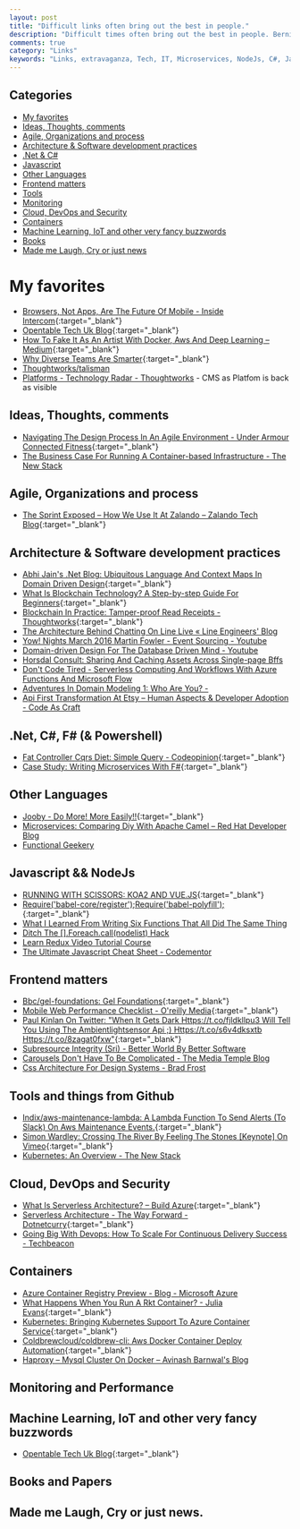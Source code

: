 ```yaml
---
layout: post
title: "Difficult links often bring out the best in people."
description: "Difficult times often bring out the best in people. Bernie Sanders"
comments: true
category: "Links"
keywords: "Links, extravaganza, Tech, IT, Microservices, NodeJs, C#, Javascript, Solution architecture"
---
```


## Categories ##
* [My favorites](#favorites)
* [Ideas, Thoughts, comments](#ideas)
* [Agile, Organizations and process](#agile)
* [Architecture & Software development practices](#development)
* [.Net & C#](#net)
* [Javascript](#javascript)
* [Other Languages](#polygloting)
* [Frontend matters](#web)
* [Tools](#tools)
* [Monitoring](#monitoring)
* [Cloud, DevOps and Security](#devops)
* [Containers](#containers)
* [Machine Learning, IoT and other very fancy buzzwords](#iot)
* [Books](#books)
* [Made me Laugh, Cry or just news](#news)

# My favorites<a name="favorites"></a> #
* [Browsers, Not Apps, Are The Future Of Mobile - Inside Intercom](https://blog.intercom.com/browsers-not-apps-are-the-future-of-mobile/){:target="_blank"}
* [Opentable Tech Uk Blog](http://tech.opentable.co.uk//blog/2016/04/27/opencomponents-microservices-in-the-front-end-world/){:target="_blank"} 
* [How To Fake It As An Artist With Docker, Aws And Deep Learning – Medium](https://medium.com/@lherrera/how-to-fake-it-as-an-artist-with-docker-aws-and-deep-learning-6d42f4acd890#.cel2ou4ko){:target="_blank"}
* [Why Diverse Teams Are Smarter](https://hbr.org/2016/11/why-diverse-teams-are-smarter){:target="_blank"}
* [Thoughtworks/talisman](https://github.com/thoughtworks/talisman)
* [Platforms  -  Technology Radar  -  Thoughtworks](https://www.thoughtworks.com/radar/) - CMS as Platfom is back as visible

## Ideas, Thoughts, comments <a name="ideas"></a> ##
* [Navigating The Design Process In An Agile Environment  -  Under Armour Connected Fitness](http://uacfengblog.wpengine.com/navigating-the-design-process-in-an-agile-environment/){:target="_blank"}
* [The Business Case For Running A Container-based Infrastructure - The New Stack](http://thenewstack.io/containers-enable-companies-just-less/)

## Agile, Organizations and process<a name="agile"></a> ##
* [The Sprint Exposed – How We Use It At Zalando – Zalando Tech Blog](https://tech.zalando.com/blog/the-sprint-exposed--how-we-use-it-at-zalando/){:target="_blank"}

## Architecture & Software development practices <a name="development"></a> ##
* [Abhi Jain's .Net Blog: Ubiquitous Language And Context Maps In Domain Driven Design](http://www.abhijainsblog.com/2016/11/ubiquitous-language-and-context-maps-in-ddd.html){:target="_blank"}
* [What Is Blockchain Technology? A Step-by-step Guide For Beginners](http://blockgeeks.com/guides/what-is-blockchain-technology-a-step-by-step-guide-than-anyone-can-understand/){:target="_blank"}
* [Blockchain In Practice: Tamper-proof Read Receipts  -  Thoughtworks](https://www.thoughtworks.com/insights/blog/blockchain-practice-tamper-proof-read-receipts){:target="_blank"}
* [The Architecture Behind Chatting On Line Live « Line Engineers' Blog](http://developers.linecorp.com/blog/?p=4015)
* [Yow! Nights March 2016 Martin Fowler - Event Sourcing - Youtube](https://www.youtube.com/watch?v=aweV9FLTZkU&feature=youtu.be&__s=amwwwz5judsp1dsfgko7)
* [Domain-driven Design For The Database Driven Mind - Youtube](https://www.youtube.com/watch?v=CjNBnkMHjh4&feature=youtu.be&__s=amwwwz5judsp1dsfgko7)
* [Horsdal Consult: Sharing And Caching Assets Across Single-page Bffs](http://www.horsdal-consult.dk/2016/11/sharing-and-caching-assets-across.html)
* [Don't Code Tired  -  Serverless Computing And Workflows With Azure Functions And Microsoft Flow](http://dontcodetired.com/blog/post/Serverless-Computing-and-Workflows-with-Azure-Functions-and-Microsoft-Flow)
* [Adventures In Domain Modeling 1: Who Are You?  - ](http://blog.incipire.com/aim-part-1/)
* [Api First Transformation At Etsy – Human Aspects & Developer Adoption - Code As Craft](https://codeascraft.com/2016/11/08/api-first-transformation-human-aspects-developer-adoption/)

## **.Net, C#, F# (& Powershell)**  <a name="net"></a> ##
* [Fat Controller Cqrs Diet: Simple Query - Codeopinion](http://codeopinion.com/fat-controller-cqrs-diet-simple-query/){:target="_blank"}
* [Case Study: Writing Microservices With F#](http://www.codemag.com/article/1611071){:target="_blank"}
## Other Languages  <a name="polygloting"></a> ##
* [Jooby - Do More! More Easily!!](http://jooby.org/){:target="_blank"}
* [Microservices: Comparing Diy With Apache Camel – Red Hat Developer Blog](http://developers.redhat.com/blog/2016/11/07/microservices-comparing-diy-with-apache-camel/)
* [Functional Geekery](https://www.functionalgeekery.com/)

## Javascript && NodeJs <a name="javascript"></a><a name="nodejs"></a> ##
* [RUNNING WITH SCISSORS: KOA2 AND VUE.JS](http://tech.gilt.com/node/2016/11/04/running-with-koa-vuejs){:target="_blank"}
* [Require('babel-core/register');Require('babel-polyfill');](http://tech.gilt.com/node/2016/11/04/running-with-koa-vuejs){:target="_blank"}
* [What I Learned From Writing Six Functions That All Did The Same Thing](https://medium.freecodecamp.com/what-i-learned-from-writing-six-functions-that-all-did-the-same-thing-b38fd48f0d55#.m0crqlhbf)
* [Ditch The [].Foreach.call(nodelist) Hack](https://toddmotto.com/ditch-the-array-foreach-call-nodelist-hack/)
* [Learn Redux Video Tutorial Course](https://learnredux.com/)
* [The Ultimate Javascript Cheat Sheet  -  Codementor](https://www.codementor.io/javascript/tutorial/javascript-cheatsheet)

## Frontend matters <a name="web"></a> ##
* [Bbc/gel-foundations: Gel Foundations](https://github.com/bbc/gel-foundations){:target="_blank"}
* [Mobile Web Performance Checklist - O'reilly Media](https://www.oreilly.com/ideas/mobile-web-performance-checklist?cmp=tw-webops-books-videos-article-lgen_firtman_mobile_perf_jj){:target="_blank"}
* [Paul Kinlan On Twitter: "When It Gets Dark Https://t.co/fjldkllpu3 Will Tell You Using The Ambientlightsensor Api ;) Https://t.co/s6v4dksxtb Https://t.co/8zagat0fxw"](https://twitter.com/paul_kinlan/status/795673841259323392?refsrc=email&s=11){:target="_blank"}
* [Subresource Integrity (Sri)  -  Better World By Better Software](https://glebbahmutov.com/blog/subresource-integrity/)
* [Carousels Don't Have To Be Complicated - The Media Temple Blog](http://mediatemple.net/blog/tips/carousels-dont-have-to-be-complicated/)
* [Css Architecture For Design Systems  -  Brad Frost](http://bradfrost.com/blog/post/css-architecture-for-design-systems/)

## Tools and things from Github <a name="tools"></a> ##
* [Indix/aws-maintenance-lambda: A Lambda Function To Send Alerts (To Slack) On Aws Maintenance Events.](https://github.com/indix/aws-maintenance-lambda){:target="_blank"}
* [Simon Wardley: Crossing The River By Feeling The Stones [Keynote] On Vimeo](https://vimeo.com/189984496){:target="_blank"}
* [Kubernetes: An Overview - The New Stack](http://thenewstack.io/kubernetes-an-overview/)

## Cloud, DevOps and Security<a name="devops"></a> ##
* [What Is Serverless Architecture? – Build Azure](https://buildazure.com/2016/11/03/what-is-serverless-architecture/){:target="_blank"}
* [Serverless Architecture - The Way Forward  -  Dotnetcurry](http://www.dotnetcurry.com/windows-azure/1316/serverless-architecture){:target="_blank"}
* [Going Big With Devops: How To Scale For Continuous Delivery Success  -  Techbeacon](http://techbeacon.com/going-big-devops-how-scale-continuous-delivery-success)

## Containers <a name="containers"></a> ##
* [Azure Container Registry Preview  -  Blog  -  Microsoft Azure](https://azure.microsoft.com/en-us/blog/azure-container-registry-preview/)
* [What Happens When You Run A Rkt Container? - Julia Evans](https://jvns.ca/blog/2016/11/03/what-happens-when-you-run-a-rkt-container/){:target="_blank"}
* [Kubernetes: Bringing Kubernetes Support To Azure Container Service](http://blog.kubernetes.io/2016/11/bringing-kubernetes-support-to-azure.html?m=1){:target="_blank"}
* [Coldbrewcloud/coldbrew-cli: Aws Docker Container Deploy Automation](https://github.com/coldbrewcloud/coldbrew-cli){:target="_blank"}
* [Haproxy – Mysql Cluster On Docker – Avinash Barnwal's Blog](https://vnextcoder.wordpress.com/2016/09/22/haproxy-mysql-cluster-on-docker/)

## Monitoring and Performance <a name="monitoring"></a> ##

## Machine Learning, IoT and other very fancy buzzwords <a name="iot"></a> ##
* [Opentable Tech Uk Blog](http://tech.opentable.co.uk//blog/2016/04/27/opencomponents-microservices-in-the-front-end-world/){:target="_blank"}

## Books and Papers<a name="books"></a> ##

## Made me Laugh, Cry or just news. <a name="news"></a> ##
